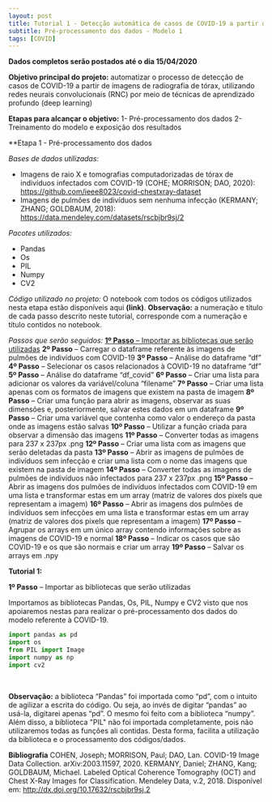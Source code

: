 ```yaml
---
layout: post
title: Tutorial 1 - Detecção automática de casos de COVID-19 a partir de imagens de radiografia de tórax
subtitle: Pré-processamento dos dados - Modelo 1
tags: [COVID]
---
```


**Dados completos serão postados até o dia 15/04/2020**

**Objetivo principal do projeto:** automatizar o processo de detecção de casos de COVID-19 a partir de imagens de radiografia de tórax, utilizando redes neurais convolucionais (RNC) por meio de técnicas de aprendizado profundo (deep learning)

**Etapas para alcançar o objetivo:**
1- Pré-processamento dos dados
2- Treinamento do modelo e exposição dos resultados


**Etapa 1 - Pré-processamento dos dados

*Bases de dados utilizadas:*
- Imagens de raio X e tomografias computadorizadas de tórax de indivíduos infectados com COVID-19 (COHE; MORRISON; DAO, 2020): https://github.com/ieee8023/covid-chestxray-dataset
- Imagens de pulmões de indivíduos sem nenhuma infecção (KERMANY; ZHANG; GOLDBAUM, 2018): https://data.mendeley.com/datasets/rscbjbr9sj/2

*Pacotes utilizados:*
- Pandas
- Os
- PIL
- Numpy
- CV2

*Código utilizado no projeto:*
O notebook com todos os códigos utilizados nesta etapa estão disponíveis aqui **(link)**.
**Observação:** a numeração e título de cada passo descrito neste tutorial, corresponde com a numeração e título contidos no notebook.

*Passos que serão seguidos:*
[**1º Passo** – Importar as bibliotecas que serão utilizadas](#1º-passo**)
**2º Passo** – Carregar o dataframe referente às imagens de pulmões de indivíduos com COVID-19
**3º Passo** – Análise do dataframe “df”
**4º Passo** – Selecionar os casos relacionados à COVID-19 no dataframe “df”
**5º Passo** – Análise do dataframe “df_covid”
**6º Passo** – Criar uma lista para adicionar os valores da variável/coluna “filename”
**7º Passo** – Criar uma lista apenas com os formatos de imagens que existem na pasta de imagem
**8º Passo** – Criar uma função para abrir as imagens, observar as suas dimensões e, posteriormente, salvar estes dados em um dataframe
**9º Passo** – Criar uma variável que contenha como valor o endereço da pasta onde as imagens estão salvas
**10º Passo** – Utilizar a função criada para observar a dimensão das imagens
**11º Passo** – Converter todas as imagens para 237 x 237px .png
**12º Passo** – Criar uma lista com as imagens que serão deletadas da pasta
**13º Passo** – Abrir as imagens de pulmões de indivíduos sem infecção e criar uma lista com o nome das imagens que existem na pasta de imagem
**14º Passo** – Converter todas as imagens de pulmões de indivíduos não infectados para 237 x 237px .png
**15º Passo** – Abrir as imagens dos pulmões de indivíduos infectados com COVID-19 em uma lista e transformar estas em um array (matriz de valores dos pixels que representam a imagem)
**16º Passo** – Abrir as imagens dos pulmões de indivíduos sem infecções em uma lista e transformar estas em um array (matriz de valores dos pixels que representam a imagem)
**17º Passo** – Agrupar os arrays em um único array contendo informações sobre as imagens de COVID-19 e normal
**18º Passo** – Indicar os casos que são COVID-19 e os que são normais e criar um array
**19º Passo** – Salvar os arrays em .npy

**Tutorial 1:**

**1º Passo** – Importar as bibliotecas que serão utilizadas

Importamos as bibliotecas Pandas, Os, PIL, Numpy e CV2 visto que nos apoiaremos nestas para realizar o pré-processamento dos dados do modelo referente à COVID-19.


``` python
import pandas as pd
import os
from PIL import Image
import numpy as np
import cv2

```
&nbsp;

**Observação:** a biblioteca “Pandas” foi importada como “pd”, com o intuito de agilizar a escrita do código. Ou seja, ao invés de digitar “pandas” ao usá-la, digitarei apenas “pd”. O mesmo foi feito com a biblioteca “numpy”. Além disso, a biblioteca "PIL" não foi importada completamente, pois não utilizaremos todas as funções ali contidas. Desta forma, facilita a utilização da biblioteca e o processamento dos códigos/dados.



**Bibliografia**
COHEN, Joseph; MORRISON, Paul; DAO, Lan. COVID-19 Image Data Collection. arXiv:2003.11597, 2020.
KERMANY, Daniel; ZHANG, Kang; GOLDBAUM, Michael. Labeled Optical Coherence Tomography (OCT) and Chest X-Ray Images for Classification. Mendeley Data, v.2, 2018. Disponível em: http://dx.doi.org/10.17632/rscbjbr9sj.2

